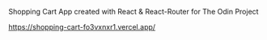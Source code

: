 Shopping Cart App created with React & React-Router for The Odin Project

https://shopping-cart-fo3vxnxr1.vercel.app/
